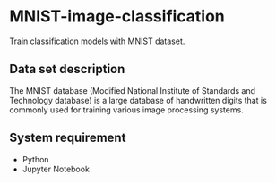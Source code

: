 # MNIST-image-classification
Train classification models with MNIST dataset.

## Data set description
The MNIST database (Modified National Institute of Standards and Technology database) is a
large database of handwritten digits that is commonly used for training various image processing
systems.

## System requirement
* Python
* Jupyter Notebook